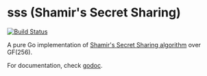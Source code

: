 # sss (Shamir's Secret Sharing)

[![Build Status](https://travis-ci.org/codahale/sss.png?branch=master)](https://travis-ci.org/codahale/sss)

A pure Go implementation of
[Shamir's Secret Sharing algorithm](http://en.wikipedia.org/wiki/Shamir's_Secret_Sharing)
over GF(256).

For documentation, check [godoc](http://godoc.org/github.com/codahale/sss).
